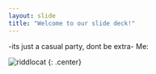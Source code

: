 ```yaml
---
layout: slide
title: "Welcome to our slide deck!"
---
```


-its just a casual party, dont be extra- Me:

![riddlocat](https://octodex.github.com/images/riddlocat.png)
{: .center}
